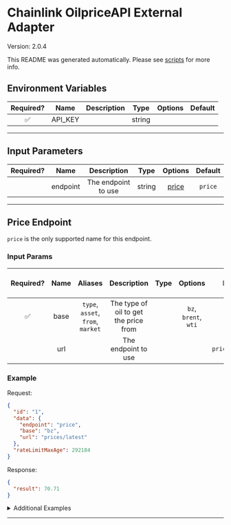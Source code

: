 # Chainlink OilpriceAPI External Adapter

Version: 2.0.4

This README was generated automatically. Please see [scripts](../../scripts) for more info.

## Environment Variables

| Required? |  Name   | Description |  Type  | Options | Default |
| :-------: | :-----: | :---------: | :----: | :-----: | :-----: |
|    ✅     | API_KEY |             | string |         |         |

---

## Input Parameters

| Required? |   Name   |     Description     |  Type  |         Options          | Default |
| :-------: | :------: | :-----------------: | :----: | :----------------------: | :-----: |
|           | endpoint | The endpoint to use | string | [price](#price-endpoint) | `price` |

---

## Price Endpoint

`price` is the only supported name for this endpoint.

### Input Params

| Required? | Name |              Aliases              |              Description              | Type |       Options        |     Default     | Depends On | Not Valid With |
| :-------: | :--: | :-------------------------------: | :-----------------------------------: | :--: | :------------------: | :-------------: | :--------: | :------------: |
|    ✅     | base | `type`, `asset`, `from`, `market` | The type of oil to get the price from |      | `bz`, `brent`, `wti` |                 |            |                |
|           | url  |                                   |          The endpoint to use          |      |                      | `prices/latest` |            |                |

### Example

Request:

```json
{
  "id": "1",
  "data": {
    "endpoint": "price",
    "base": "bz",
    "url": "prices/latest"
  },
  "rateLimitMaxAge": 292184
}
```

Response:

```json
{
  "result": 70.71
}
```

<details>
<summary>Additional Examples</summary>

Request:

```json
{
  "id": "1",
  "data": {
    "endpoint": "price",
    "base": "wti",
    "url": "prices/latest"
  },
  "rateLimitMaxAge": 584368
}
```

Response:

```json
{
  "result": 71.47
}
```

</details>

---
